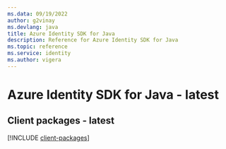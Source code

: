 ```yaml
---
ms.data: 09/19/2022
author: g2vinay
ms.devlang: java
title: Azure Identity SDK for Java
description: Reference for Azure Identity SDK for Java
ms.topic: reference
ms.service: identity
ms.author: vigera
---
```

# Azure Identity SDK for Java - latest

## Client packages - latest
[!INCLUDE [client-packages](identity-client-index.md)]